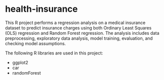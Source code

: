 # health-insurance

This R project performs a regression analysis on a medical insurance dataset to predict insurance charges using both Ordinary Least Squares (OLS) regression and Random Forest regression. The analysis includes data preprocessing, exploratory data analysis, model training, evaluation, and checking model assumptions.

The following R libraries are used in this project:  
  - ggplot2  
  - car  
  - randomForest  
